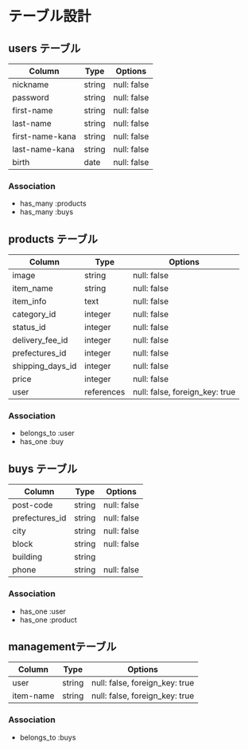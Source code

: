 # テーブル設計

## users テーブル

| Column          | Type   | Options     |
| --------------- | ------ | ----------- |
| nickname        | string | null: false |
| password        | string | null: false |
| first-name      | string | null: false |
| last-name       | string | null: false |
| first-name-kana | string | null: false |
| last-name-kana  | string | null: false |
| birth           | date   | null: false |

### Association

- has_many :products
- has_many :buys

## products テーブル

| Column                  | Type      | Options                       |
| ----------------------- | --------- |------------------------------ |
| image                   | string    | null: false                   |
| item_name               | string    | null: false                   |
| item_info               | text      | null: false                   |
| category_id             | integer   | null: false                   |
| status_id               | integer   | null: false                   |
| delivery_fee_id         | integer   | null: false                   |
| prefectures_id          | integer   | null: false                   |
| shipping_days_id        | integer   | null: false                   |
| price                   | integer   | null: false                   |
| user                    |references | null: false, foreign_key: true|

### Association

- belongs_to :user
- has_one :buy

## buys テーブル

| Column           | Type   | Options                        |
| ---------------- | ------ | ------------------------------ |
| post-code        | string | null: false                    |
| prefectures_id   | string | null: false                    |
| city             | string | null: false                    |
| block            | string | null: false                    |
| building         | string |                                |
| phone            | string | null: false                    |


### Association

- has_one :user
- has_one :product


##  managementテーブル

| Column        | Type   | Options                        |
| --------------| -------|--------------------------------|
| user          | string | null: false, foreign_key: true |
| item-name     | string | null: false, foreign_key: true |


### Association
- belongs_to :buys
